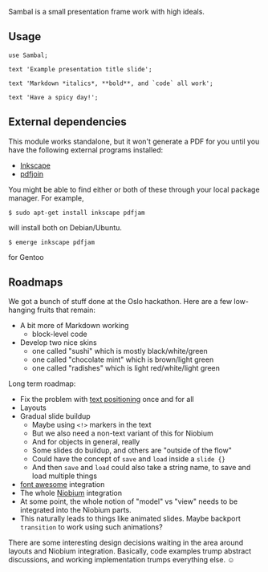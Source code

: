 Sambal is a small presentation frame work with high ideals.

## Usage

    use Sambal;

    text 'Example presentation title slide';
    
    text 'Markdown *italics*, **bold**, and `code` all work';
    
    text 'Have a spicy day!';

## External dependencies

This module works standalone, but it won't generate a PDF for you until
you have the following external programs installed:

* [Inkscape](http://inkscape.org/)
* [pdfjoin](http://freecode.com/projects/pdfjam)

You might be able to find either or both of these through your local
package manager. For example,

    $ sudo apt-get install inkscape pdfjam

will install both on Debian/Ubuntu.


    $ emerge inkscape pdfjam

for Gentoo

## Roadmaps

We got a bunch of stuff done at the Oslo hackathon. Here are a few low-hanging
fruits that remain:

* A bit more of Markdown working
    * block-level code
* Develop two nice skins
    * one called "sushi" which is mostly black/white/green
    * one called "chocolate mint" which is brown/light green
    * one called "radishes" which is light red/white/light green    

Long term roadmap:

* Fix the problem with [text positioning](https://gist.github.com/2173720) once and for all
* Layouts
* Gradual slide buildup
    * Maybe using `<!>` markers in the text
    * But we also need a non-text variant of this for Niobium
    * And for objects in general, really
    * Some slides do buildup, and others are "outside of the flow"
    * Could have the concept of `save` and `load` inside a `slide {}`
    * And then `save` and `load` could also take a string name, to
      save and load multiple things
* [font awesome](http://fortawesome.github.com/Font-Awesome/) integration
* The whole [Niobium](https://gist.github.com/1751911) integration
* At some point, the whole notion of "model" vs "view" needs to be
  integrated into the Niobium parts.
* This naturally leads to things like animated slides. Maybe backport
  `transition` to work using such animations?

There are some interesting design decisions waiting in the area around layouts
and Niobium integration. Basically, code examples trump abstract discussions,
and working implementation trumps everything else. ☺

